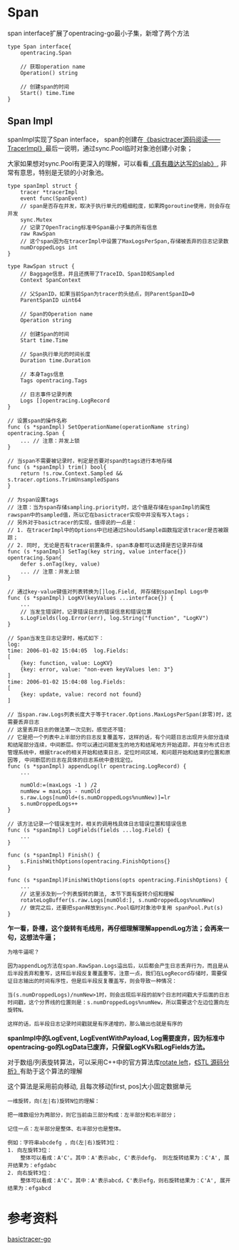 # Span

span interface扩展了opentracing-go最小子集，新增了两个方法

```shell
type Span interface{
	opentracing.Span
	
	// 获取operation name
	Operation() string
	
	// 创建span的时间
	Start() time.Time
}
```

## Span Impl

spanImpl实现了Span interface， span的创建在[《basictracer源码阅读——TracerImpl》](https://gocn.vip/article/868)最后一说明，通过sync.Pool临时对象池创建小对象； 

大家如果想对sync.Pool有更深入的理解，可以看看[《真有趣达达写的slab》](https://github.com/funny/slab), 非常有意思，特别是无锁的小对象池。

```shell
type spanImpl struct {
	tracer *tracerImpl
	event func(SpanEvent)
	// span是否存在并发，取决于执行单元的粗细粒度，如果跨goroutine使用，则会存在并发
	sync.Mutex
	// 记录了OpenTracing标准中Span最小子集的所有信息
	raw RawSpan
	// 这个span因为在tracerImpl中设置了MaxLogsPerSpan,存储被丢弃的日志记录数
	numDroppedLogs int
}

type RawSpan struct {
	// Baggage信息，并且还携带了TraceID、SpanID和Sampled
	Context SpanContext
	
	// 父SpanID，如果当前Span为tracer的头结点，则ParentSpanID=0
	ParentSpanID uint64
	
	// Span的Operation name
	Operation string
	
	// 创建Span的时间
	Start time.Time
	
	// Span执行单元的时间长度
	Duration time.Duration
	
	// 本身Tags信息
	Tags opentracing.Tags
	
	// 日志事件记录列表
	Logs []opentracing.LogRecord
}

// 设置span的操作名称
func (s *spanImpl) SetOperationName(operationName string) opentracing.Span {
	... // 注意：并发上锁
}

// 当span不需要被记录时，判定是否要对span的tags进行本地存储
func (s *spanImpl) trim() bool{
	return !s.row.Context.Sampled && s.tracer.options.TrimUnsampledSpans
}

// 为span设置tags
// 注意：当为span存储sampling.priority时，这个值是存储在spanImpl的属性rawspan中的sampled值，所以它在basictracer实现中并没有写入tags；
// 另外对于basictracer的实现，值得说的一点是：
// 1. 在tracerImpl中的Options中已经通过ShouldSample函数指定该tracer是否被跟踪；
// 2. 同时, 无论是否有tracer前置条件，span本身都可以选择是否记录并存储
func (s *spanImpl) SetTag(key string, value interface{}) opentracing.Span{
	defer s.onTag(key, value)
	... // 注意：并发上锁
}

// 通过key-value键值对列表转换为[]log.Field, 并存储到spanImpl Logs中
func (s *spanImpl) LogKV(keyValues ...interface{}) {
	...
	// 当发生错误时，记录错误日志的错误信息和错误位置
	s.LogFields(log.Error(err), log.String("function", "LogKV")
}

// Span当发生日志记录时，格式如下：
log:
time: 2006-01-02 15:04:05  log.Fields: 
[ 
	{key: function, value: LogKV}	
	{key: error, value: "non-even keyValues len: 3"}
]
time: 2006-01-02 15:04:08 log.Fields:
[
	{key: update, value: record not found}
]

// 当span.raw.Logs列表长度大于等于tracer.Options.MaxLogsPerSpan(非零)时，这需要丢弃日志
// 这里丢弃日志的做法第一次见到，感觉还不错:
// 它是把一个列表中上半部分的日志反复覆盖写，这样的话，有个问题日志出现开头部分连续和结尾部分连续，中间断层。你可以通过问题发生的地方和结尾地方开始追踪，并在分布式日志管理系统中，根据trace的相关开始和结束日志，定位时间区域，和问题开始和结束的位置和原因等, 中间断层的日志在具体的日志系统中查找定位。
func (s *spanImpl) appendLog(lr opentracing.LogRecord) {
	...
	
	numOld:=(maxLogs -1 ) /2
	numNew = maxLogs - numOld
	s.raw.Logs[numOld+(s.numDroppedLogs%numNew)]=lr
	s.numDroppedLogs++
}

// 该方法记录一个错误发生时，相关的调用栈具体日志错误位置和错误信息
func (s *spanImpl) LogFields(fields ...log.Field) {
	...
}

func (s *spanImpl) Finish() {
	s.FinishWithOptions(opentracing.FinishOptions{}
}

func (s *spanImpl)FinishWithOptions(opts opentracing.FinishOptions) {
	...
	// 这里涉及到一个列表旋转的算法, 本节下面有旋转介绍和理解
	rotateLogBuffer(s.raw.Logs[numOld:], s.numDroppedLogs%numNew)
	// 做完之后，还要把span释放到sync.Pool临时对象池中复用 spanPool.Put(s)
}
```

**乍一看，卧槽，这个旋转有毛线用，再仔细理解理解appendLog方法；会再来一句，这想法牛逼；**

```shell
为啥牛逼呢？

因为appendLog方法在span.RawSpan.Logs溢出后，以后都会产生日志丢弃行为，而且是从后半段丢弃和重写，这样后半段反复覆盖重写，注意一点，我们在LogRecord存储时，需要保证日志输出的时间有序性，但是后半段反复覆盖写，则会导致一种情况：

当(s.numDroppedLogs)/numNew>1时，则会出现后半段的前N个日志时间戳大于后面的日志时间戳，这个分界线的位置则是：s.numDroppedLogs%numNew，所以需要这个左边位置向左旋转N。

这样的话，后半段日志记录时间戳就是有序递增的，那么输出也就是有序的
```

**spanImpl中的LogEvent, LogEventWithPayload, Log需要废弃，因为标准中opentracing-go的LogData已废弃，只保留LogKVs和LogFields方法。**


对于数组/列表旋转算法，可以采用C++中的官方算法库[rotate left](http://www.cplusplus.com/reference/algorithm/rotate/)，[《STL 源码分析》](https://blog.csdn.net/ww32zz/article/details/48995423)有助于这个算法的理解

这个算法是采用前向移动, 且每次移动[first, pos]大小固定数据单元

```shell
一维旋转，向(左|右)旋转N位的理解：

把一维数组分为两部分，则它当前由三部分构成：左半部分和右半部分；

记住一点：左半部分是整体、右半部分也是整体。

例如：字符串abcdefg ，向(左|右)旋转3位：
1. 向左旋转3位：
	整体可以看成：A'C'。其中：A'表示abc, C'表示defg， 则左旋转结果为：C'A', 展开结果为：efgdabc
2. 向右旋转3位：
	整体可以看成：A'C'。其中：A'表示abcd，C'表示efg，则右旋转结果为：C'A', 展开结果为：efgabcd
```

# 参考资料

[basictracer-go](https://github.com/opentracing/basictracer-go)
